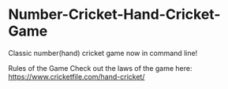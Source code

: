 # Number-Cricket-Hand-Cricket-Game
Classic number(hand) cricket game now in command line!

Rules of the Game
Check out the laws of the game here: https://www.cricketfile.com/hand-cricket/
